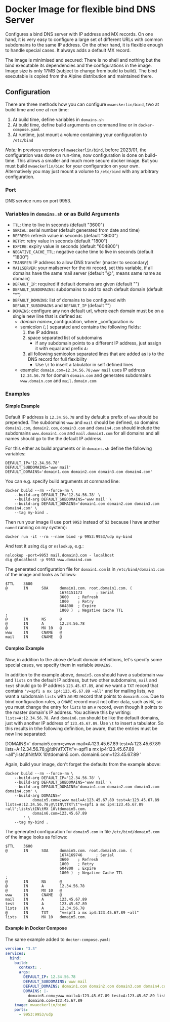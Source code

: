 # Docker Image for flexible bind DNS Server

Configures a bind DNS server with IP address and MX records. On one hand, it is very easy to configure a large set of different URLs with common subdomains to the same IP address. On the other hand, it is flexible enough to handle special cases. It always adds a default MX record.

The image is minimised and secured: There is no shell and nothing but the bind executable its dependencies and the configurations in the image. Image size is only 17MB (subject to change from build to build). The bind executable is copied from the Alpine distribution and maintained there.

## Configuration

There are three methods how you can configure `mwaeckerlin/bind`, two at build time and one at run time:

1. At build time, define variables in `domains.sh`
2. At build time, define build arguments on command line or in `docker-compose.yaml`
3. At runtime, just mount a volume containing your configuration to `/etc/bind`

_Note:_ In previous versions of `mwaeckerlin/bind`, before 2023/01, the configuration was done on run-time, now configuration is done on build-time. This allows a smaller and much more secure docker image. But you must build `mwaeckerlin/bind` for your configuration on your own. Alternatively you may just mount a volume to `/etc/bind` with any arbitrary configuration.

### Port

DNS service runs on port 9953.

### Variables in `domains.sh` or as Build Arguments

- `TTL`: time to live in seconds (default "3600")
- `SERIAL`: serial number (default generated from date and time)
- `REFRESH`: refresh value in seconds (default "3600")
- `RETRY`: retry value in seconds (default "1800")
- `EXPIRE`: expiry value in seconds (default "604800")
- `NEGATIVE_CACHE_TTL`: negative cache time to live in seconds (default "1800")
- `TRANSFER`: IP address to allow DNS transfer (master to secondary)
- `MAILSERVER`: your mailserver for the `MX` record, set this variable, if all domains have the same mail server (default "@", means same name as domain)
- `DEFAULT_IP`: required if default domains are given (default "")
- `DEFAULT_SUBDOMAINS`: subdomains to add to each default domain (default "\*")
- `DEFAULT_DOMAINS`: list of domains to be configured with `DEFAULT_SUBDOMAINS` and `DEFAULT_IP` (default "")
- `DOMAINS`: configure any non default url, where each domain must be on a single new line that is defined as:
  - _domain name_=\_configuration, where \_configuration is:
  - semicolon (`;`) separated and contains the following fields:
    1. the IP address
    2. space separated list of subdomains
       - if any subdomain points to a different IP address, just assign it with equal and prefix `A:`
    3. all following semicolon separated lines that are added as is to the DNS record for full flexibility
       - Use `\t` to insert a tabulator in self defined lines
  - example: `domain.com=12.34.56.78;www mail` uses IP address `12.34.56.78` for domain `domain.com` and generates subdomains `www.domain.com` and `mail.domain.com`

### Examples

#### Simple Example

Default IP address is `12.34.56.78` and by default a prefix of `www` should be prepended. The subdomains `www` and `mail` should be defined, so domains `domain1.com`, `domain2.com`, `domain3.com` and `domain4.com` should include the subdomains `www.domain1.com` and `mail.domain1.com` for all domains and all names should go to the the default IP address.

For this either as build arguments or in `domains.sh` define the following variables:

    DEFAULT_IP='12.34.56.78'
    DEFAULT_SUBDOMAINS='www mail'
    DEFAULT_DOMAINS='domain1.com domain2.com domain3.com domain4.com'

You can e.g. specify build arguments at command line:

    docker build --rm --force-rm \
        --build-arg DEFAULT_IP='12.34.56.78' \
        --build-arg DEFAULT_SUBDOMAINS='www mail' \
        --build-arg DEFAULT_DOMAINS='domain1.com domain2.com domain3.com domain4.com' \
        --tag my-bind .

Then run your image (I use port `9953` instead of `53` because I have another `named` running on my system):

    docker run -it --rm --name bind -p 9953:9953/udp my-bind

And test it using `dig` or `nslookup`, e.g.:

    nslookup -port=9953 mail.domain3.com - localhost
    dig @localhost -p 9953 www.domain4.com

The generated configuration file for `domain1.com` is in `/etc/bind/domain1.com` of the image and looks as follows:

```
$TTL    3600
@       IN      SOA     domain1.com. root.domain1.com. (
                        1674151173      ; Serial
                        3600    ; Refresh
                        1800    ; Retry
                        604800  ; Expire
                        1800 )  ; Negative Cache TTL
;
@       IN      NS      @
@       IN      A       12.34.56.78
@       IN      MX 10   @
www     IN      CNAME   @
mail    IN      CNAME   @
```

#### Complex Example

Now, in addition to the above default domain definitions, let's specify some special cases, we specify them in variable `DOMAINS`.

In addition to the example above, `domain5.com` should have a subdomain `www` and `lists` on the default IP address, but two other subdomains, `mail` and `test` should go to IP address `123.45.67.89`, and we want a `TXT` record that contains `"v=spf1 a mx ip4:123.45.67.89 ~all"` and for mailing lists, we want a subdomain `lists` with an `MX` record that points to `domain5.com`. Due to bind configuration rules, a `CNAME` record must not other data, such as `MX`, so you must change the entry for `lists` to an `A` record, even though it points to the master domain's IP address. You achieve this by writing: `lists=A:12.34.56.78`. And `domain6.com` should be like the default domains, just with another IP address of `123.45.67.89`. Use `\t` to insert a tabulator. So this results in trhe following definition, be aware, that the entries must be new line separated:

DOMAINS='
domain5.com=;www mail=A:123.45.67.89 test=A:123.45.67.89 lists=A:12.34.56.78;@\tIN\tTXT\t"v=spf1 a mx ip4:123.45.67.89 ~all";lists\tIN\tMX 10\tdomain5.com.
domain6.com=123.45.67.89
'

Again, build your image, don't forget the defaults from the example above:

    docker build --rm --force-rm \
        --build-arg DEFAULT_IP='12.34.56.78' \
        --build-arg DEFAULT_SUBDOMAINS='www mail' \
        --build-arg DEFAULT_DOMAINS='domain1.com domain2.com domain3.com domain4.com' \
        --build-arg DOMAINS='
                domain5.com=;www mail=A:123.45.67.89 test=A:123.45.67.89 lists=A:12.34.56.78;@\tIN\tTXT\t"v=spf1 a mx ip4:123.45.67.89 ~all";lists\tIN\tMX 10\tdomain5.com.
                domain6.com=123.45.67.89
            ' \
        --tag my-bind .

The generated configuration for `domain5.com` in file `/etc/bind/domain5.com` of the image looks as follows:

```
$TTL    3600
@       IN      SOA     domain5.com. root.domain5.com. (
                        1674169746      ; Serial
                        3600    ; Refresh
                        1800    ; Retry
                        604800  ; Expire
                        1800 )  ; Negative Cache TTL
;
@       IN      NS      @
@       IN      A       12.34.56.78
@       IN      MX 10   @
www     IN      CNAME   @
mail    IN      A       123.45.67.89
test    IN      A       123.45.67.89
lists   IN      A       12.34.56.78
@       IN      TXT     "v=spf1 a mx ip4:123.45.67.89 ~all"
lists   IN      MX 10   domain5.com.
```

#### Example in Docker Compose

The same example added to `docker-compose.yaml`:

```yaml
version: "3.3"
services:
  bind:
    build:
      context: .
      args:
        DEFAULT_IP: 12.34.56.78
        DEFAULT_SUBDOMAINS: www mail
        DEFAULT_DOMAINS: domain1.com domain2.com domain3.com domain4.com
        DOMAINS: |-
          domain5.com=;www mail=A:123.45.67.89 test=A:123.45.67.89 lists=A:12.34.56.78;@\tIN\tTXT\t"v=spf1 a mx ip4:123.45.67.89 ~all";lists\tIN\tMX 10\tdomain5.com.
          domain6.com=123.45.67.89
    image: mwaeckerlin/bind
    ports:
      - 9953:9953/udp
```
